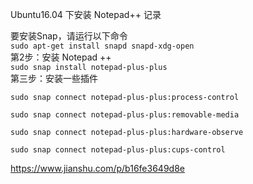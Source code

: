 Ubuntu16.04 下安装 Notepad++ 记录  

要安装Snap，请运行以下命令    
`sudo apt-get install snapd snapd-xdg-open`  
第2步：安装 Notepad ++    
`sudo snap install notepad-plus-plus`  
第三步：安装一些插件  
~~~
sudo snap connect notepad-plus-plus:process-control

sudo snap connect notepad-plus-plus:removable-media

sudo snap connect notepad-plus-plus:hardware-observe

sudo snap connect notepad-plus-plus:cups-control

~~~

  
https://www.jianshu.com/p/b16fe3649d8e


